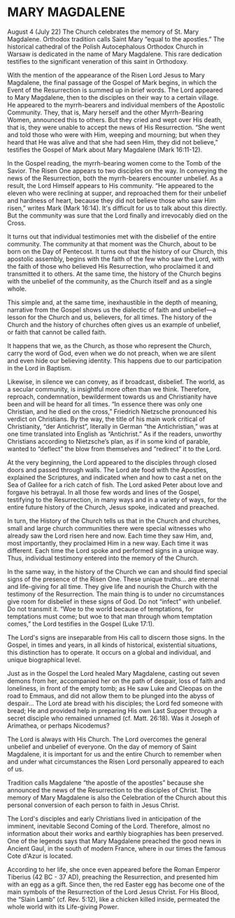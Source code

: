 # MARY MAGDALENE

August 4 (July 22) The Church celebrates the memory of St. Mary Magdalene. Orthodox tradition calls Saint Mary “equal to the apostles.” The historical cathedral of the Polish Autocephalous Orthodox Church in Warsaw is dedicated in the name of Mary Magdalene. This rare dedication testifies to the significant veneration of this saint in Orthodoxy.

With the mention of the appearance of the Risen Lord Jesus to Mary Magdalene, the final passage of the Gospel of Mark begins, in which the Event of the Resurrection is summed up in brief words. The Lord appeared to Mary Magdalene, then to the disciples on their way to a certain village. He appeared to the myrrh-bearers and individual members of the Apostolic Community. They, that is, Mary herself and the other Myrrh-Bearing Women, announced this to others. But they cried and wept over His death, that is, they were unable to accept the news of His Resurrection. “She went and told those who were with Him, weeping and mourning; but when they heard that He was alive and that she had seen Him, they did not believe,” testifies the Gospel of Mark about Mary Magdalene (Mark 16:11-12).

In the Gospel reading, the myrrh-bearing women come to the Tomb of the Savior. The Risen One appears to two disciples on the way. In conveying the news of the Resurrection, both the myrrh-bearers encounter unbelief. As a result, the Lord Himself appears to His community. “He appeared to the eleven who were reclining at supper, and reproached them for their unbelief and hardness of heart, because they did not believe those who saw Him risen,” writes Mark (Mark 16:14). It's difficult for us to talk about this directly. But the community was sure that the Lord finally and irrevocably died on the Cross.

It turns out that individual testimonies met with the disbelief of the entire community. The community at that moment was the Church, about to be born on the Day of Pentecost. It turns out that the history of our Church, this apostolic assembly, begins with the faith of the few who saw the Lord, with the faith of those who believed His Resurrection, who proclaimed it and transmitted it to others. At the same time, the history of the Church begins with the unbelief of the community, as the Church itself and as a single whole.

This simple and, at the same time, inexhaustible in the depth of meaning, narrative from the Gospel shows us the dialectic of faith and unbelief—a lesson for the Church and us, believers, for all times. The history of the Church and the history of churches often gives us an example of unbelief, or faith that cannot be called faith.

It happens that we, as the Church, as those who represent the Church, carry the word of God, even when we do not preach, when we are silent and even hide our believing identity. This happens due to our participation in the Lord in Baptism.

Likewise, in silence we can convey, as if broadcast, disbelief. The world, as a secular community, is insightful more often than we think. Therefore, reproach, condemnation, bewilderment towards us and Christianity have been and will be heard for all times. “In essence there was only one Christian, and he died on the cross,” Friedrich Nietzsche pronounced his verdict on Christians. By the way, the title of his main work critical of Christianity, “der Antichrist”, literally in German “the Antichristian,” was at one time translated into English as “Antichrist.” As if the readers, unworthy Christians according to Nietzsche’s plan, as if in some kind of parable, wanted to “deflect” the blow from themselves and “redirect” it to the Lord.

At the very beginning, the Lord appeared to the disciples through closed doors and passed through walls. The Lord ate food with the Apostles, explained the Scriptures, and indicated when and how to cast a net on the Sea of Galilee for a rich catch of fish. The Lord asked Peter about love and forgave his betrayal. In all those few words and lines of the Gospel, testifying to the Resurrection, in many ways and in a variety of ways, for the entire future history of the Church, Jesus spoke, indicated and preached.

In turn, the History of the Church tells us that in the Church and churches, small and large church communities there were special witnesses who already saw the Lord risen here and now. Each time they saw Him, and, most importantly, they proclaimed Him in a new way. Each time it was different. Each time the Lord spoke and performed signs in a unique way. Thus, individual testimony entered into the memory of the Church.

In the same way, in the history of the Church we can and should find special signs of the presence of the Risen One. These unique truths... are eternal and life-giving for all time. They give life and nourish the Church with the testimony of the Resurrection. The main thing is to under no circumstances give room for disbelief in these signs of God. Do not “infect” with unbelief. Do not transmit it. “Woe to the world because of temptations, for temptations must come; but woe to that man through whom temptation comes,” the Lord testifies in the Gospel (Luke 17:1).

The Lord's signs are inseparable from His call to discern those signs. In the Gospel, in times and years, in all kinds of historical, existential situations, this distinction has to operate. It occurs on a global and individual, and unique biographical level.

Just as in the Gospel the Lord healed Mary Magdalene, casting out seven demons from her, accompanied her on the path of despair, loss of faith and loneliness, in front of the empty tomb; as He saw Luke and Cleopas on the road to Emmaus, and did not allow them to be plunged into the abyss of despair... The Lord ate bread with his disciples; the Lord fed someone with bread; He and provided help in preparing His own Last Supper through a secret disciple who remained unnamed (cf. Matt. 26:18). Was it Joseph of Arimathea, or perhaps Nicodemus?

The Lord is always with His Church. The Lord overcomes the general unbelief and unbelief of everyone. On the day of memory of Saint Magdalene, it is important for us and the entire Church to remember when and under what circumstances the Risen Lord personally appeared to each of us.

Tradition calls Magdalene “the apostle of the apostles” because she announced the news of the Resurrection to the disciples of Christ. The memory of Mary Magdalene is also the Celebration of the Church about this personal conversion of each person to faith in Jesus Christ.

The Lord's disciples and early Christians lived in anticipation of the imminent, inevitable Second Coming of the Lord. Therefore, almost no information about their works and earthly biographies has been preserved. One of the legends says that Mary Magdalene preached the good news in Ancient Gaul, in the south of modern France, where in our times the famous Cote d'Azur is located.

According to her life, she once even appeared before the Roman Emperor Tiberius (42 BC - 37 AD), preaching the Resurrection, and presented him with an egg as a gift. Since then, the red Easter egg has become one of the main symbols of the Resurrection of the Lord Jesus Christ. For His Blood, the “Slain Lamb” (cf. Rev. 5:12), like a chicken killed inside, permeated the whole world with its Life-giving Power.
